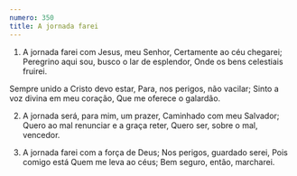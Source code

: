```yaml
---
numero: 350
title: A jornada farei
---
```

1. A jornada farei com Jesus, meu Senhor,
Certamente ao céu chegarei;
Peregrino aqui sou, busco o lar de esplendor,
Onde os bens celestiais fruirei.

Sempre unido a Cristo devo estar,
Para, nos perigos, não vacilar;
Sinto a voz divina em meu coração,
Que me oferece o galardão.

2. A jornada será, para mim, um prazer,
Caminhado com meu Salvador;
Quero ao mal renunciar e a graça reter,
Quero ser, sobre o mal, vencedor.

3. A jornada farei com a força de Deus;
Nos perigos, guardado serei,
Pois comigo está Quem me leva ao céus;
Bem seguro, então, marcharei.
